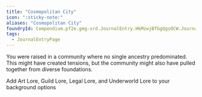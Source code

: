 ```yaml
---
title: "Cosmopolitan City"
icon: ":sticky-note:"
aliases: "Cosmopolitan City"
foundryId: Compendium.pf2e.gmg-srd.JournalEntry.HkMzwjBTGgQgsOCW.JournalEntryPage.pLPLzPxSVXM1lEXV
tags:
  - JournalEntryPage
---
```

You were raised in a community where no single ancestry predominated. This might have created tensions, but the community might also have pulled together from diverse foundations.

Add Art Lore, Guild Lore, Legal Lore, and Underworld Lore to your background options